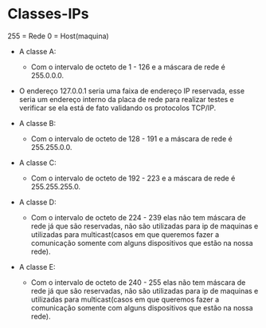 # Classes-IPs

255 = Rede
0 = Host(maquina)

- A classe A:
  - Com o intervalo de octeto de 1 - 126 e a máscara de rede é 255.0.0.0.

- O endereço 127.0.0.1 seria uma faixa de endereço IP reservada, esse seria um endereço interno da placa de rede para realizar testes e verificar se ela está de fato validando os protocolos TCP/IP.

- A classe B:
  -  Com o intervalo de octeto de 128 - 191 e a máscara de rede é 255.255.0.0.
- A classe C:
  - Com o intervalo de octeto de 192 - 223 e a máscara de rede é 255.255.255.0.
- A classe D:
  - Com o intervalo de octeto de 224 - 239 elas não tem máscara de rede já que são reservadas, não são utilizadas para ip de maquinas e utilizadas para multicast(casos em que queremos fazer a comunicação somente com alguns dispositivos que estão na nossa rede). 
- A classe E:
  - Com o intervalo de octeto de 240 - 255 elas não tem máscara de rede já que são reservadas, não são utilizadas para ip de maquinas e utilizadas para multicast(casos em que queremos fazer a comunicação somente com alguns dispositivos que estão na nossa rede).
